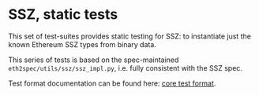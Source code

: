 # SSZ, static tests

This set of test-suites provides static testing for SSZ:
 to instantiate just the known Ethereum SSZ types from binary data.

This series of tests is based on the spec-maintained `eth2spec/utils/ssz/ssz_impl.py`, i.e. fully consistent with the SSZ spec.

Test format documentation can be found here: [core test format](./core.md).

